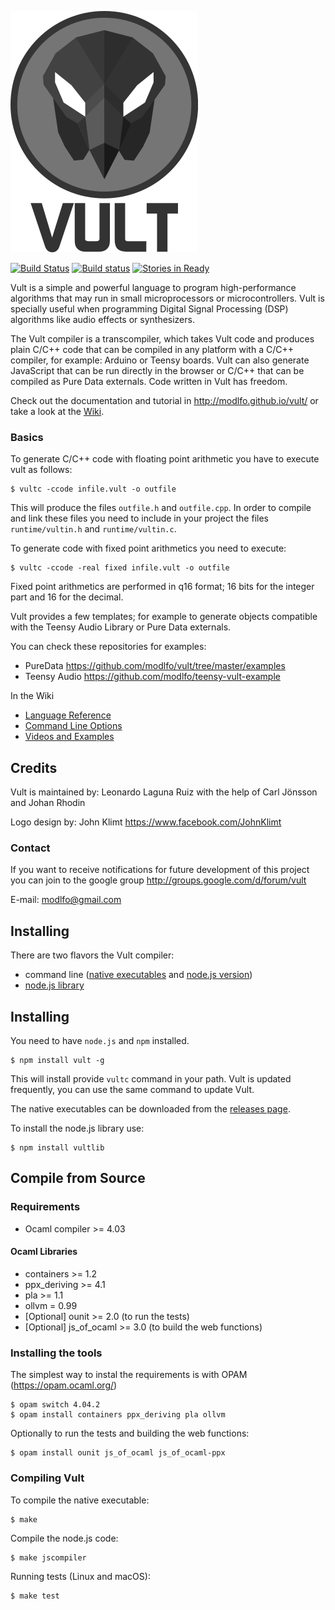 ![Vult](/other/Images/Vult.png?raw=true "Vult")

[![Build Status](https://travis-ci.org/modlfo/vult.svg?branch=master)](https://travis-ci.org/modlfo/vult) [![Build status](https://ci.appveyor.com/api/projects/status/07x9yqby88bh3q8j?svg=true)](https://ci.appveyor.com/project/modlfo/vult) [![Stories in Ready](https://badge.waffle.io/modlfo/vult.svg?label=ready&title=Ready)](http://waffle.io/modlfo/vult)

Vult is a simple and powerful language to program high-performance algorithms that may run in small microprocessors or microcontrollers. Vult is specially useful when programming Digital Signal Processing (DSP) algorithms like audio effects or synthesizers.

The Vult compiler is a transcompiler, which takes Vult code and produces plain C/C++ code that can be compiled in any platform with a C/C++ compiler, for example: Arduino or Teensy boards. Vult can also generate JavaScript that can be run directly in the browser or C/C++ that can be compiled as Pure Data externals. Code written in Vult has freedom.

Check out the documentation and tutorial in http://modlfo.github.io/vult/ or take a look at the [Wiki](https://github.com/modlfo/vult/wiki).

### Basics

To generate C/C++ code with floating point arithmetic you have to execute vult as follows:

```
$ vultc -ccode infile.vult -o outfile
```

This will produce the files `outfile.h` and `outfile.cpp`. In order to compile and link these files you need to include in your project the files `runtime/vultin.h` and `runtime/vultin.c`.

To generate code with fixed point arithmetics you need to execute:
```
$ vultc -ccode -real fixed infile.vult -o outfile
```

Fixed point arithmetics are performed in q16 format; 16 bits for the integer part and 16 for the decimal.

Vult provides a few templates; for example to generate objects compatible with the Teensy Audio Library or Pure Data externals.

You can check these repositories for examples:

- PureData https://github.com/modlfo/vult/tree/master/examples
- Teensy Audio https://github.com/modlfo/teensy-vult-example

In the Wiki

- [Language Reference](https://github.com/modlfo/vult/wiki/Language-Reference)
- [Command Line Options](https://github.com/modlfo/vult/wiki/Command-Line-Options)
- [Videos and Examples](https://github.com/modlfo/vult/wiki/Videos-and-Examples)

## Credits

Vult is maintained by: Leonardo Laguna Ruiz with the help of Carl Jönsson and Johan Rhodin

Logo design by: John Klimt https://www.facebook.com/JohnKlimt

### Contact

If you want to receive notifications for future development of this project you can join to the google group http://groups.google.com/d/forum/vult

E-mail: modlfo@gmail.com

## Installing

There are two flavors the Vult compiler:
- command line ([native executables](https://github.com/modlfo/vult/releases) and [node.js version](https://www.npmjs.com/package/vult))
- [node.js library](https://www.npmjs.com/package/vultlib)


## Installing

You need to have `node.js` and `npm` installed.

```
$ npm install vult -g
```

This will install provide `vultc` command in your path. Vult is updated frequently, you can use the same command to update Vult.

The native executables can be downloaded from the [releases page](https://github.com/modlfo/vult/releases).

To install the node.js library use:
```
$ npm install vultlib
```

## Compile from Source

### Requirements

- Ocaml compiler >= 4.03

#### Ocaml Libraries

- containers >= 1.2
- ppx_deriving >= 4.1
- pla >= 1.1
- ollvm = 0.99
- [Optional] ounit >= 2.0 (to run the tests)
- [Optional] js_of_ocaml >= 3.0 (to build the web functions)

### Installing the tools
 The simplest way to instal the requirements is with OPAM (https://opam.ocaml.org/)
```
$ opam switch 4.04.2
$ opam install containers ppx_deriving pla ollvm
```
Optionally to run the tests and building the web functions:
```
$ opam install ounit js_of_ocaml js_of_ocaml-ppx
```
### Compiling Vult

To compile the native executable:
```
$ make
```

Compile the node.js code:
```
$ make jscompiler
```

Running tests (Linux and macOS):
```
$ make test
```



